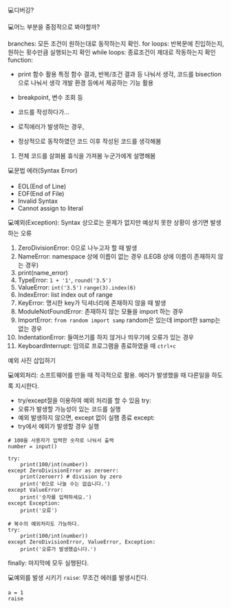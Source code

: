 💻디버깅?

💻어느 부분을 중점적으로 봐야할까?

branches: 모든 조건이 원하는대로 동작하는지 확인.
for loops: 반복문에 진입하는지, 원하는 횟수만큼 실행되는지 확인
while loops: 종료조건이 제대로 작동하는지 확인
function:

- print 함수 활용
  특정 함수 결과, 반복/조건 결과 등 나눠서 생각, 코드를 bisection으로 나눠서 생각
  개발 환경 등에서 제공하는 기능 활용
- breakpoint, 변수 조회 등

- 코드를 작성하다가...
- 로직에러가 발생하는 경우,
- 정상적으로 동작하였던 코드 이후 작성된 코드를 생각해봄

1. 전체 코드를 살펴봄
   휴식을 가져봄
   누군가에게 설명해봄

💻문법 에러(Syntax Error)

- EOL(End of Line)
- EOF(End of File)
- Invalid Syntax
- Cannot assign to literal

💻예외(Exception):
Syntax 상으로는 문제가 없지만 예상치 못한 상황이 생기면 발생하는 오류

1. ZeroDivisionError: 0으로 나누고자 할 때 발생
2. NameError: namespace 상에 이름이 없는 경우 (LEGB 상에 이름이 존재하지 않는 경우)
3. print(name_error)
4. TypeError: `1 + '1'`, `round('3.5')`
5. ValueError: `int('3.5')` `range(3).index(6)`
6. IndexError: list index out of range
7. KeyError: 명시한 key가 딕셔너리에 존재하지 않을 때 발생
8. ModuleNotFoundError: 존재하지 않는 모듈을 import 하는 경우
9. ImportError: `from random import samp` random은 있는데 import한 samp는 없는 경우
10. IndentationError: 들여쓰기를 하지 않거나 띄우기에 오류가 있는 경우
11. KeyboardInterrupt: 임의로 프로그램을 종료하였을 때 `ctrl+c`

예외 사진 삽입하기

💻예외처리: 소프트웨어를 만들 때 적극적으로 활용. 에러가 발생했을 때 다른일을 하도록 지시한다.

- try/except절을 이용하여 예외 처리를 할 수 있음
  try:
- 오류가 발생할 가능성이 있는 코드를 실행
- 예외 발생하지 않으면, except 없이 실행 종료
  except:
- try에서 예외가 발생할 경우 실행

```
# 100을 사용자가 입력한 숫자로 나눠서 출력
number = input()

try:
    print(100/int(number))
except ZeroDivisionError as zeroerr:
    print(zeroerr) # division by zero
    print('0으로 나눌 수는 없습니다.')
except ValueError:
    print('숫자를 입력하세요.')
except Exception:
    print('오류')
```

```
# 복수의 예외처리도 가능하다.
try:
    print(100/int(number))
except ZeroDivisionError, ValueError, Exception:
    print('오류가 발생했습니다.')
```

finally: 마지막에 모두 실행된다.

💻예외를 발생 시키기
`raise`: 무조건 에러를 발생시킨다.

```
a = 1
raise
```
